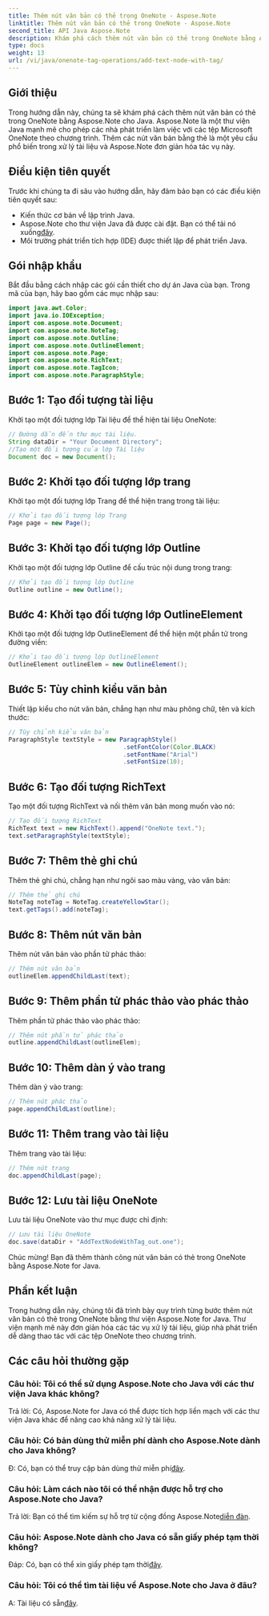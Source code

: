```yaml
---
title: Thêm nút văn bản có thẻ trong OneNote - Aspose.Note
linktitle: Thêm nút văn bản có thẻ trong OneNote - Aspose.Note
second_title: API Java Aspose.Note
description: Khám phá cách thêm nút văn bản có thẻ trong OneNote bằng Aspose.Note for Java. Dễ dàng, hiệu quả và thân thiện với nhà phát triển. Tải thư viện ngay bây giờ!
type: docs
weight: 13
url: /vi/java/onenote-tag-operations/add-text-node-with-tag/
---
```

## Giới thiệu
Trong hướng dẫn này, chúng ta sẽ khám phá cách thêm nút văn bản có thẻ trong OneNote bằng Aspose.Note cho Java. Aspose.Note là một thư viện Java mạnh mẽ cho phép các nhà phát triển làm việc với các tệp Microsoft OneNote theo chương trình. Thêm các nút văn bản bằng thẻ là một yêu cầu phổ biến trong xử lý tài liệu và Aspose.Note đơn giản hóa tác vụ này.
## Điều kiện tiên quyết
Trước khi chúng ta đi sâu vào hướng dẫn, hãy đảm bảo bạn có các điều kiện tiên quyết sau:
- Kiến thức cơ bản về lập trình Java.
-  Aspose.Note cho thư viện Java đã được cài đặt. Bạn có thể tải nó xuống[đây](https://releases.aspose.com/note/java/).
- Môi trường phát triển tích hợp (IDE) được thiết lập để phát triển Java.
## Gói nhập khẩu
Bắt đầu bằng cách nhập các gói cần thiết cho dự án Java của bạn. Trong mã của bạn, hãy bao gồm các mục nhập sau:
```java
import java.awt.Color;
import java.io.IOException;
import com.aspose.note.Document;
import com.aspose.note.NoteTag;
import com.aspose.note.Outline;
import com.aspose.note.OutlineElement;
import com.aspose.note.Page;
import com.aspose.note.RichText;
import com.aspose.note.TagIcon;
import com.aspose.note.ParagraphStyle;
```
## Bước 1: Tạo đối tượng tài liệu
Khởi tạo một đối tượng lớp Tài liệu để thể hiện tài liệu OneNote:
```java
// Đường dẫn đến thư mục tài liệu.
String dataDir = "Your Document Directory";
//Tạo một đối tượng của lớp Tài liệu
Document doc = new Document();
```
## Bước 2: Khởi tạo đối tượng lớp trang
Khởi tạo một đối tượng lớp Trang để thể hiện trang trong tài liệu:
```java
// Khởi tạo đối tượng lớp Trang
Page page = new Page();
```
## Bước 3: Khởi tạo đối tượng lớp Outline
Khởi tạo một đối tượng lớp Outline để cấu trúc nội dung trong trang:
```java
// Khởi tạo đối tượng lớp Outline
Outline outline = new Outline();
```
## Bước 4: Khởi tạo đối tượng lớp OutlineElement
Khởi tạo một đối tượng lớp OutlineElement để thể hiện một phần tử trong đường viền:
```java
// Khởi tạo đối tượng lớp OutlineElement
OutlineElement outlineElem = new OutlineElement();
```
## Bước 5: Tùy chỉnh kiểu văn bản
Thiết lập kiểu cho nút văn bản, chẳng hạn như màu phông chữ, tên và kích thước:
```java
// Tùy chỉnh kiểu văn bản
ParagraphStyle textStyle = new ParagraphStyle()
                                .setFontColor(Color.BLACK)
                                .setFontName("Arial")
                                .setFontSize(10);
```
## Bước 6: Tạo đối tượng RichText
Tạo một đối tượng RichText và nối thêm văn bản mong muốn vào nó:
```java
// Tạo đối tượng RichText
RichText text = new RichText().append("OneNote text.");
text.setParagraphStyle(textStyle);
```
## Bước 7: Thêm thẻ ghi chú
Thêm thẻ ghi chú, chẳng hạn như ngôi sao màu vàng, vào văn bản:
```java
// Thêm thẻ ghi chú
NoteTag noteTag = NoteTag.createYellowStar();
text.getTags().add(noteTag);
```
## Bước 8: Thêm nút văn bản
Thêm nút văn bản vào phần tử phác thảo:
```java
// Thêm nút văn bản
outlineElem.appendChildLast(text);
```
## Bước 9: Thêm phần tử phác thảo vào phác thảo
Thêm phần tử phác thảo vào phác thảo:
```java
// Thêm nút phần tử phác thảo
outline.appendChildLast(outlineElem);
```
## Bước 10: Thêm dàn ý vào trang
Thêm dàn ý vào trang:
```java
// Thêm nút phác thảo
page.appendChildLast(outline);
```
## Bước 11: Thêm trang vào tài liệu
Thêm trang vào tài liệu:
```java
// Thêm nút trang
doc.appendChildLast(page);
```
## Bước 12: Lưu tài liệu OneNote
Lưu tài liệu OneNote vào thư mục được chỉ định:
```java
// Lưu tài liệu OneNote
doc.save(dataDir + "AddTextNodeWithTag_out.one");
```
Chúc mừng! Bạn đã thêm thành công nút văn bản có thẻ trong OneNote bằng Aspose.Note for Java.
## Phần kết luận
Trong hướng dẫn này, chúng tôi đã trình bày quy trình từng bước thêm nút văn bản có thẻ trong OneNote bằng thư viện Aspose.Note for Java. Thư viện mạnh mẽ này đơn giản hóa các tác vụ xử lý tài liệu, giúp nhà phát triển dễ dàng thao tác với các tệp OneNote theo chương trình.
## Các câu hỏi thường gặp
### Câu hỏi: Tôi có thể sử dụng Aspose.Note cho Java với các thư viện Java khác không?
Trả lời: Có, Aspose.Note for Java có thể được tích hợp liền mạch với các thư viện Java khác để nâng cao khả năng xử lý tài liệu.
### Câu hỏi: Có bản dùng thử miễn phí dành cho Aspose.Note dành cho Java không?
 Đ: Có, bạn có thể truy cập bản dùng thử miễn phí[đây](https://releases.aspose.com/).
### Câu hỏi: Làm cách nào tôi có thể nhận được hỗ trợ cho Aspose.Note cho Java?
Trả lời: Bạn có thể tìm kiếm sự hỗ trợ từ cộng đồng Aspose.Note[diễn đàn](https://forum.aspose.com/c/note/28).
### Câu hỏi: Aspose.Note dành cho Java có sẵn giấy phép tạm thời không?
 Đáp: Có, bạn có thể xin giấy phép tạm thời[đây](https://purchase.aspose.com/temporary-license/).
### Câu hỏi: Tôi có thể tìm tài liệu về Aspose.Note cho Java ở đâu?
 A: Tài liệu có sẵn[đây](https://reference.aspose.com/note/java/).
